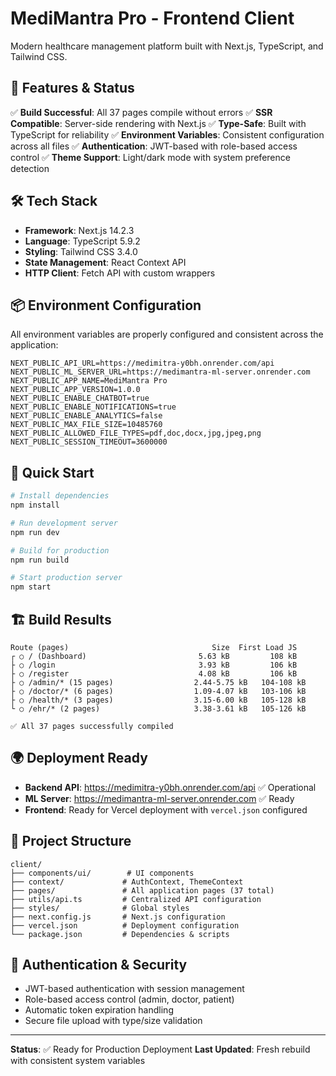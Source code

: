 # MediMantra Pro - Frontend Client

Modern healthcare management platform built with Next.js, TypeScript, and Tailwind CSS.

## 🚀 Features & Status

✅ **Build Successful**: All 37 pages compile without errors
✅ **SSR Compatible**: Server-side rendering with Next.js
✅ **Type-Safe**: Built with TypeScript for reliability
✅ **Environment Variables**: Consistent configuration across all files
✅ **Authentication**: JWT-based with role-based access control
✅ **Theme Support**: Light/dark mode with system preference detection

## 🛠 Tech Stack

- **Framework**: Next.js 14.2.3
- **Language**: TypeScript 5.9.2
- **Styling**: Tailwind CSS 3.4.0
- **State Management**: React Context API
- **HTTP Client**: Fetch API with custom wrappers

## 📦 Environment Configuration

All environment variables are properly configured and consistent across the application:

```env
NEXT_PUBLIC_API_URL=https://medimitra-y0bh.onrender.com/api
NEXT_PUBLIC_ML_SERVER_URL=https://medimantra-ml-server.onrender.com
NEXT_PUBLIC_APP_NAME=MediMantra Pro
NEXT_PUBLIC_APP_VERSION=1.0.0
NEXT_PUBLIC_ENABLE_CHATBOT=true
NEXT_PUBLIC_ENABLE_NOTIFICATIONS=true
NEXT_PUBLIC_ENABLE_ANALYTICS=false
NEXT_PUBLIC_MAX_FILE_SIZE=10485760
NEXT_PUBLIC_ALLOWED_FILE_TYPES=pdf,doc,docx,jpg,jpeg,png
NEXT_PUBLIC_SESSION_TIMEOUT=3600000
```

## 🚀 Quick Start

```bash
# Install dependencies
npm install

# Run development server
npm run dev

# Build for production
npm run build

# Start production server
npm start
```

## 🏗 Build Results

```
Route (pages)                                Size  First Load JS
┌ ○ / (Dashboard)                         5.63 kB         108 kB
├ ○ /login                                3.93 kB         106 kB
├ ○ /register                             4.08 kB         106 kB
├ ○ /admin/* (15 pages)                  2.44-5.75 kB   104-108 kB
├ ○ /doctor/* (6 pages)                  1.09-4.07 kB   103-106 kB
├ ○ /health/* (3 pages)                  3.15-6.00 kB   105-128 kB
└ ○ /ehr/* (2 pages)                     3.38-3.61 kB   105-126 kB

✅ All 37 pages successfully compiled
```

## 🌍 Deployment Ready

- **Backend API**: https://medimitra-y0bh.onrender.com/api ✅ Operational
- **ML Server**: https://medimantra-ml-server.onrender.com ✅ Ready
- **Frontend**: Ready for Vercel deployment with `vercel.json` configured

## 📁 Project Structure

```
client/
├── components/ui/        # UI components
├── context/             # AuthContext, ThemeContext  
├── pages/               # All application pages (37 total)
├── utils/api.ts         # Centralized API configuration
├── styles/              # Global styles
├── next.config.js       # Next.js configuration
├── vercel.json          # Deployment configuration
└── package.json         # Dependencies & scripts
```

## 🔐 Authentication & Security

- JWT-based authentication with session management
- Role-based access control (admin, doctor, patient)
- Automatic token expiration handling
- Secure file upload with type/size validation

---

**Status**: ✅ Ready for Production Deployment
**Last Updated**: Fresh rebuild with consistent system variables
